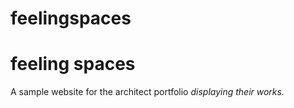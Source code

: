 # feelingspaces
<html>
<h1>feeling spaces</h1>
<p>
  A sample website for the architect portfolio <i>displaying their works.</i></h1>

